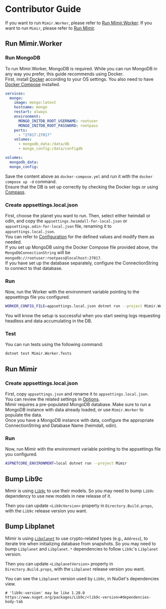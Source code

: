 # Contributor Guide

If you want to run `Mimir.Worker`, please refer to [Run Mimir.Worker](#Run-Mimir.Worker).
If you want to run `Mimir`, please refer to [Run Mimir](#Run-Mimir).

## Run Mimir.Worker

### Run MongoDB
To run Mimir.Worker, MongoDB is required. While you can run MongoDB in any way you prefer, this guide recommends using Docker.  
First, install [Docker](https://www.docker.com/products/docker-desktop/) according to your OS settings. You also need to have [Docker Compose](https://docs.docker.com/compose/install/) installed.

```yml
services:
  mongo:
    image: mongo:latest
    hostname: mongo
    restart: always
    environment:
      MONGO_INITDB_ROOT_USERNAME: rootuser
      MONGO_INITDB_ROOT_PASSWORD: rootpass
    ports:
      - "27017:27017"
    volumes:
      - mongodb_data:/data/db
      - mongo_config:/data/configdb

volumes:
  mongodb_data:
  mongo_config:
```

Save the content above as `docker-compose.yml` and run it with the `docker compose up -d` command.  
Ensure that the DB is set up correctly by checking the Docker logs or using [Compass](https://www.mongodb.com/products/tools/compass).

### Create appsettings.local.json
First, choose the planet you want to run. Then, select either heimdall or odin, and copy the `appsettings.heimdall-for-local.json` or `appsettings.odin-for-local.json` file, renaming it to `appsettings.local.json`.  
You can refer to [Configuration](./Mimir.Worker/Configuration.cs) for the defined values and modify them as needed.  
If you set up MongoDB using the Docker Compose file provided above, the `MongoDbConnectionString` will be `mongodb://rootuser:rootpass@localhost:27017`.  
If you have set up the database separately, configure the ConnectionString to connect to that database.

### Run
Now, run the Worker with the environment variable pointing to the appsettings file you configured.

```sh
WORKER_CONFIG_FILE=appsettings.local.json dotnet run --project Mimir.Worker
```

You will know the setup is successful when you start seeing logs requesting headless and data accumulating in the DB.

### Test
You can run tests using the following command:

```sh
dotnet test Mimir.Worker.Tests
```

## Run Mimir

### Create appsettings.local.json
First, copy `appsettings.json` and rename it to `appsettings.local.json`.  
You can review the related settings in [Options](./Mimir/Options/).  
Mimir requires a pre-populated MongoDB database. Make sure to run a MongoDB instance with data already loaded, or use `Mimir.Worker` to populate the data.  
Once you have a MongoDB instance with data, configure the appropriate ConnectionString and Database Name (heimdall, odin).

### Run
Now, run Mimir with the environment variable pointing to the appsettings file you configured.

```sh
ASPNETCORE_ENVIRONMENT=local dotnet run --project Mimir
```

## Bump Lib9c

Mimir is using [`Lib9c`][lib9c] to use their models. So you may need to bump `Lib9c` dependency to use new models in new release of it.

Then you can update `<Lib9cVersion>` property in `Directory.Build.props`, with the `Lib9c` release version you want.

## Bump Libplanet

Mimir is using [`Libplanet`][libplanet] to use crypto-related types (e.g., `Address`), to iterate trie when initializing database from snapshots. So you may need to bump `Libplanet` and `Libplanet.*` dependencies to follow `Lib9c`'s `Libplanet` version.

Then you can update `<LibplanetVersion>` property in `Directory.Build.props`, with the `Libplanet` release version you want.

You can see the `Libplanet` version used by `Lib9c`, in NuGet's dependencies view.

```
# 'lib9c-version' may be like 1.20.0
https://www.nuget.org/packages/Lib9c/<lib9c-version>#dependencies-body-tab
```

[lib9c]: https://github.com/planetarium/lib9c
[libplanet]: https://github.com/planetarium/libplanet
